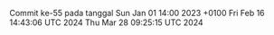 Commit ke-55 pada tanggal Sun Jan 01 14:00 2023 +0100
Fri Feb 16 14:43:06 UTC 2024
Thu Mar 28 09:25:15 UTC 2024
